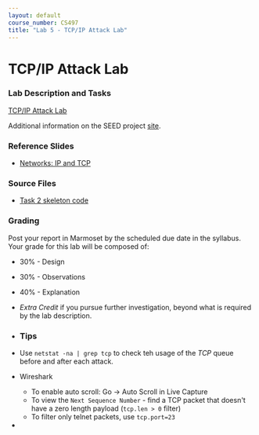 ```yaml
---
layout: default
course_number: CS497
title: "Lab 5 - TCP/IP Attack Lab"
---
```


# TCP/IP Attack Lab

### Lab Description and Tasks

[TCP/IP Attack Lab](TCP_Attacks.pdf)

Additional information on the SEED project [site](http://www.cis.syr.edu/~wedu/seed/Labs_16.04/Networking/TCP_Attacks/). 

### Reference Slides

- [Networks: IP and TCP](../lectures/Ch05-NetworksTCP-IP.pdf)

### Source Files
- [Task 2 skeleton code](tcp/rst_attack.py)

### Grading

Post your report in Marmoset by the scheduled due date in the syllabus. Your grade for this lab will be composed of:
- 30% - Design
- 30% - Observations
- 40% - Explanation
- *Extra Credit* if you pursue further investigation, beyond what is required by the lab description.

- ### Tips
 - Use ```netstat -na | grep tcp``` to check teh usage of the *TCP* queue before and after each attack. 
 - Wireshark
   - To enable auto scroll: Go -> Auto Scroll in Live Capture 
   - To view the ```Next Sequence Number``` - find a TCP packet that doesn't have a zero length payload (```tcp.len > 0``` filter)
   - To filter only telnet packets, use ```tcp.port=23``` 
 - 
